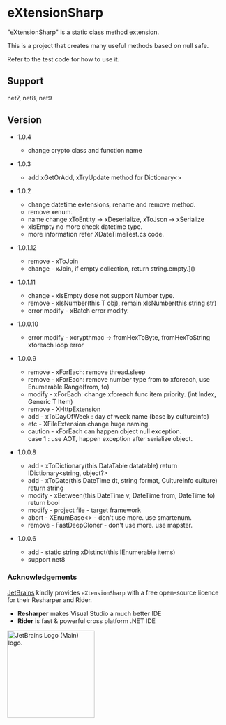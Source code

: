 # eXtensionSharp

"eXtensionSharp" is a static class method extension.

This is a project that creates many useful methods based on null safe.

Refer to the test code for how to use it.

## Support
net7, net8, net9

## Version
* 1.0.4
  * change crypto class and function name
  
* 1.0.3
  * add xGetOrAdd, xTryUpdate method for Dictionary<>

* 1.0.2
  * change datetime extensions, rename and remove method.
  * remove xenum.
  * name change xToEntity -> xDeserialize, xToJson -> xSerialize
  * xIsEmpty no more check datetime type.
  * more information refer XDateTimeTest.cs code.

* 1.0.1.12
  * remove - xToJoin
  * change - xJoin, if empty collection, return string.empty.]()

* 1.0.1.11
  * change - xIsEmpty dose not support Number type.
  * remove - xIsNumber<T>(this T obj), remain xIsNumber(this string str)
  * error modify - xBatch error modify.

* 1.0.0.10
  * error modify - xcrypthmac -> fromHexToByte, fromHexToString xforeach loop error
  
* 1.0.0.9
  * remove - xForEach: remove thread.sleep
  * remove - xForEach: remove number type from to xforeach, use Enumerable.Range(from, to)  
  * modify - xForEach: change xforeach func item priority. (int Index, Generic T Item)
  * remove - XHttpExtension
  * add - xToDayOfWeek : day of week name (base by cultureinfo)
  * etc - XFileExtension change huge naming.
  * caution - xForEach can happen object null exception.  
    case 1 : use AOT, happen exception after serialize object.  

* 1.0.0.8
  * add - xToDictionary(this DataTable datatable) return IDictionary<string, object?>
  * add - xToDate(this DateTime dt, string format, CultureInfo culture) return string
  * modify - xBetween(this DateTime v, DateTime from, DateTime to) return bool
  * modify - project file - target framework
  * abort - XEnumBase<> - don't use more. use smartenum.
  * remove - FastDeepCloner - don't use more. use mapster.

* 1.0.0.6
  * add - static string xDistinct(this IEnumerable<string> items)
  * support net8

### Acknowledgements

[JetBrains](https://www.jetbrains.com/?from=eXtensionSharp) kindly provides `eXtensionSharp` with a free open-source
licence for their Resharper and Rider.

- **Resharper** makes Visual Studio a much better IDE
- **Rider** is fast & powerful cross platform .NET IDE

<img src="https://resources.jetbrains.com/storage/products/company/brand/logos/jb_beam.png" alt="JetBrains Logo (Main) logo." style="width:200px;height:200px;">
